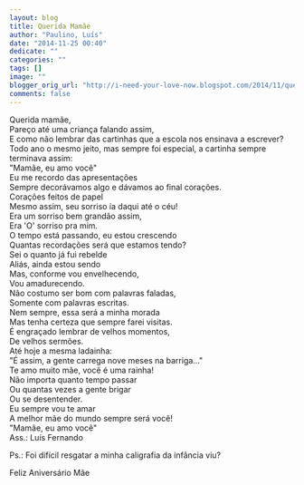 ```yaml
---
layout: blog
title: Querida Mamãe
author: "Paulino, Luís"
date: "2014-11-25 00:40"
dedicate: ""
categories: ""
tags: []
image: ""
blogger_orig_url: "http://i-need-your-love-now.blogspot.com/2014/11/querida-mamae.html"
comments: false
---
```


Querida mamãe,\
Pareço até uma criança falando assim,\
E como não lembrar das cartinhas que a escola nos ensinava a escrever?\
Todo ano o mesmo jeito, mas sempre foi especial, a cartinha sempre terminava assim:\
"Mamãe, eu amo você"\
Eu me recordo das apresentações\
Sempre decorávamos algo e dávamos ao final corações.\
Corações feitos de papel\
Mesmo assim, seu sorriso ía daqui até o céu!\
Era um sorriso bem grandão assim,\
Era 'O' sorriso pra mim.\
O tempo está passando, eu estou crescendo\
Quantas recordações será que estamos tendo?\
Sei o quanto já fui rebelde\
Aliás, ainda estou sendo\
Mas, conforme vou envelhecendo,\
Vou amadurecendo.\
Não costumo ser bom com palavras faladas,\
Somente com palavras escritas.\
Nem sempre, essa será a minha morada\
Mas tenha certeza que sempre farei visitas.\
É engraçado lembrar de velhos momentos,\
De velhos sermões.\
Até hoje a mesma ladainha:\
"É assim, a gente carrega nove meses na barriga..."\
Te amo muito mãe, você é uma rainha!\
Não importa quanto tempo passar\
Ou quantas vezes a gente brigar\
Ou se desentender.\
Eu sempre vou te amar\
A melhor mãe do mundo sempre será você!\
"Mamãe, eu amo você"\
Ass.: Luís Fernando

Ps.: Foi difícil resgatar a minha caligrafia da infância viu?

Feliz Aniversário Mãe
